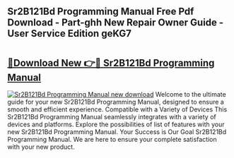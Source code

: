## Sr2B121Bd Programming Manual Free Pdf Download - Part-ghh New Repair Owner Guide - User Service Edition geKG7

# <h2><a href="http://bc98864.oget.top/?id=Sr2B121Bd+Programming+Manual">🔗Download New 👉🔴 Sr2B121Bd Programming Manual</a></h2>

[![Sr2B121Bd Programming Manual new download](https://i.imgur.com/5g1atiW.png)](http://bc98864.oget.top/?id=Sr2B121Bd+Programming+Manual)
Welcome to the ultimate guide for your new Sr2B121Bd Programming Manual, designed to ensure a smooth and efficient experience. Compatible with a Variety of Devices This Sr2B121Bd Programming Manual seamlessly integrates with a variety of devices and platforms. Explore the possibilities of list of features with your new Sr2B121Bd Programming Manual. Your Success is Our Goal Sr2B121Bd Programming Manual. We are here to ensure your complete satisfaction with your new product.
